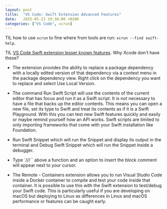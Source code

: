 ```yaml
---
layout: post
title:  "VS Code: Swift Extension Advanced Features"
date:   2025-05-23 19:38:00 +0200
categories: ["VS Code", xcrun]
---
```

TIL how to use `xcrun` to fine where from tools are run: `xcrun --find swift-help`.

TIL [VS Code Swift extension lesser known features](https://opticalaberration.com/2022/11/vscode-features.html). Why Xcode don't have these?

- The extension provides the ability to replace a package dependency with a locally edited version of that dependency via a context menu in the package dependency view. Right click on the dependency you want to replace and select Use Local Version.

- The command Run Swift Script will use the contents of the current editor that has focus and run it as a Swift script. It is not necessary to have a file that backs up the editor contents. This means you can open a new file, set its type to Swift and treat its contents as if it is a Swift Playground. With this you can test new Swift features quickly and easily or maybe remind yourself how an API works. Swift scripts are limited to only importing frameworks that come with your Swift installation like Foundation.

- Run Swift Snippet which will run the Snippet and display its output in the terminal and Debug Swift Snippet which will run the Snippet inside a debugger.

- Type `///`` above a function and an option to insert the block comment will appear next to your cursor.

- The Remote - Containers extension allows you to run Visual Studio Code inside a Docker container to compile and test your code inside that container. It is possible to use this with the Swift extension to test/debug your Swift code. This is particularly useful if you are developing on macOS but deploying to Linux as differences in Linux and macOS performance or features can be caught early.